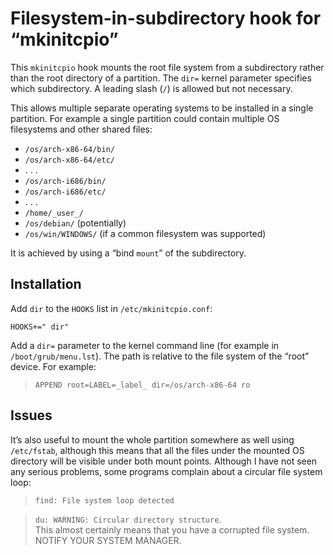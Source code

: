 ﻿# Filesystem-in-subdirectory hook for “mkinitcpio” #

This `mkinitcpio` hook mounts the root file system from a subdirectory rather
than the root directory of a partition. The `dir=` kernel parameter specifies
which subdirectory. A leading slash (`/`) is allowed but not necessary.

This allows multiple separate operating systems to be installed in a single
partition.
For example a single partition could contain
multiple OS filesystems and other shared files:

* `/os/arch-x86-64/bin/`
* `/os/arch-x86-64/etc/`
* . . .
* `/os/arch-i686/bin/`
* `/os/arch-i686/etc/`
* . . .
* `/home/_user_/`
* `/os/debian/` (potentially)
* `/os/win/WINDOWS/` (if a common filesystem was supported)

It is achieved by using a “bind `mount`” of the subdirectory.

## Installation ##

Add `dir` to the `HOOKS` list in `/etc/mkinitcpio.conf`:

    HOOKS+=" dir"

Add a `dir=` parameter to the kernel command line
(for example in `/boot/grub/menu.lst`).
The path is relative to the file system of the “root” device. For example:

> `APPEND root=LABEL=_label_ dir=/os/arch-x86-64 ro`

## Issues ##

It’s also useful to mount the whole partition somewhere as well
using `/etc/fstab`, although this means that
all the files under the mounted OS directory
will be visible under both mount points.
Although I have not seen any serious problems,
some programs complain about a circular file system loop:

> `find: File system loop detected`

> `du: WARNING: Circular directory structure`.  
> This almost certainly means that you have a corrupted file system.  
> NOTIFY YOUR SYSTEM MANAGER.  
